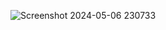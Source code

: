 ![Screenshot 2024-05-06 230733](https://github.com/HimanshuS58/React-Task-Tracker/assets/142159346/09518ca3-35dc-4536-a4fa-fff8f208ec45)
